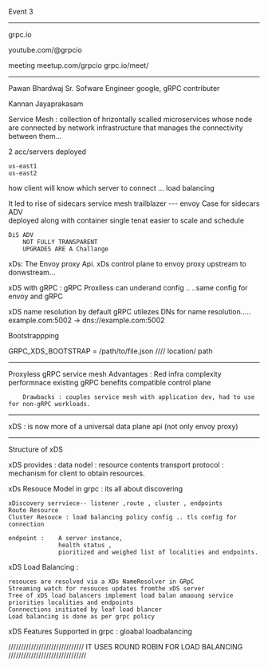 Event 3

------

grpc.io

youtube.com/@grpcio

meeting 
    meetup.com/grpcio
    grpc.io/meet/

------
Pawan Bhardwaj  Sr. Sofware Engineer google, gRPC contributer

Kannan Jayaprakasam 



Service Mesh : collection of hrizontally scalled microservices whose node are connected by network infrastructure that manages the connectivity between them...


2 acc/servers deployed

    us-east1
    us-east2

how client will know which server to connect ... load balancing 

It led to rise of sidecars service mesh trailblazer --- envoy
    Case for sidecars 
    ADV    
        deployed along with container
        single tenat 
        easier to scale and schedule
        
    DiS ADV
        NOT FULLY TRANSPARENT
        UPGRADES ARE A Challange


xDs: The Envoy proxy Api.
    xDs control plane to envoy proxy upstream to donwstream...


xDS with gRPC : gRPC Proxiless can underand config ..
            ..same config for envoy and gRPC

xDS name resolution by default gRPC utilezes DNs for name resolution..... example.com:5002  -> dns://example.com:5002

Bootstrappping 

GRPC_XDS_BOOTSTRAP = /path/to/file.json                             //// location/ path

----------------------------------------------------------------------------------------------------------

Proxyless gRPC service mesh 
        Advantages :
            Red infra complexity
            performnace
            existing gRPC benefits
            compatible control plane

        Drawbacks : couples service mesh with application dev, had to use for non-gRPC workloads.

----------------------------------------------------------------------

xDS : is now more of a universal data plane api (not only envoy proxy)

----------------------------------------------------------------------
Structure of xDS




xDS provides :  data nodel : resource contents 
                transport protocol : mechanism for client to obtain resources.


xDs  Resouce Model in grpc : its all about discovering 

    xDiscovery serrviece-- listener ,route , cluster , endpoints 
    Route Resource
    Cluster Resouce : load balancing policy config .. tls config for connection

    endpoint :    A server instance,
                  health status , 
                  pioritized and weighed list of localities and endpoints.

xDS Load Balancing : 

    resouces are resolved via a XDs NameResolver in GRpC 
    Streaming watch for resouces updates fromthe xDS server
    Tree of xDS load balancers implement load balan amaoung service priorities localities and endpoints 
    Connnections initiated by leaf load blancer
    Load balancing is done as per grpc policy
    

xDS Features Supported in grpc : gloabal loadbalancing 

//////////////////////////////
          IT USES ROUND ROBIN FOR LOAD BALANCING     
///////////////////////////////